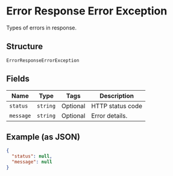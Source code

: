 
# Error Response Error Exception

Types of errors in response.

## Structure

`ErrorResponseErrorException`

## Fields

| Name | Type | Tags | Description |
|  --- | --- | --- | --- |
| `status` | `string` | Optional | HTTP status code |
| `message` | `string` | Optional | Error details. |

## Example (as JSON)

```json
{
  "status": null,
  "message": null
}
```


